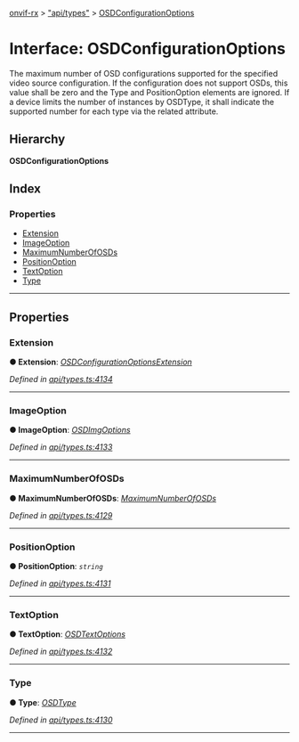 [onvif-rx](../README.md) > ["api/types"](../modules/_api_types_.md) > [OSDConfigurationOptions](../interfaces/_api_types_.osdconfigurationoptions.md)

# Interface: OSDConfigurationOptions

The maximum number of OSD configurations supported for the specified video source configuration. If the configuration does not support OSDs, this value shall be zero and the Type and PositionOption elements are ignored. If a device limits the number of instances by OSDType, it shall indicate the supported number for each type via the related attribute.

## Hierarchy

**OSDConfigurationOptions**

## Index

### Properties

* [Extension](_api_types_.osdconfigurationoptions.md#extension)
* [ImageOption](_api_types_.osdconfigurationoptions.md#imageoption)
* [MaximumNumberOfOSDs](_api_types_.osdconfigurationoptions.md#maximumnumberofosds)
* [PositionOption](_api_types_.osdconfigurationoptions.md#positionoption)
* [TextOption](_api_types_.osdconfigurationoptions.md#textoption)
* [Type](_api_types_.osdconfigurationoptions.md#type)

---

## Properties

<a id="extension"></a>

###  Extension

**● Extension**: *[OSDConfigurationOptionsExtension](_api_types_.osdconfigurationoptionsextension.md)*

*Defined in [api/types.ts:4134](https://github.com/patrickmichalina/onvif-rx/blob/d62cee9/src/api/types.ts#L4134)*

___
<a id="imageoption"></a>

###  ImageOption

**● ImageOption**: *[OSDImgOptions](_api_types_.osdimgoptions.md)*

*Defined in [api/types.ts:4133](https://github.com/patrickmichalina/onvif-rx/blob/d62cee9/src/api/types.ts#L4133)*

___
<a id="maximumnumberofosds"></a>

###  MaximumNumberOfOSDs

**● MaximumNumberOfOSDs**: *[MaximumNumberOfOSDs](_api_types_.maximumnumberofosds.md)*

*Defined in [api/types.ts:4129](https://github.com/patrickmichalina/onvif-rx/blob/d62cee9/src/api/types.ts#L4129)*

___
<a id="positionoption"></a>

###  PositionOption

**● PositionOption**: *`string`*

*Defined in [api/types.ts:4131](https://github.com/patrickmichalina/onvif-rx/blob/d62cee9/src/api/types.ts#L4131)*

___
<a id="textoption"></a>

###  TextOption

**● TextOption**: *[OSDTextOptions](_api_types_.osdtextoptions.md)*

*Defined in [api/types.ts:4132](https://github.com/patrickmichalina/onvif-rx/blob/d62cee9/src/api/types.ts#L4132)*

___
<a id="type"></a>

###  Type

**● Type**: *[OSDType](../enums/_api_types_.osdtype.md)*

*Defined in [api/types.ts:4130](https://github.com/patrickmichalina/onvif-rx/blob/d62cee9/src/api/types.ts#L4130)*

___

